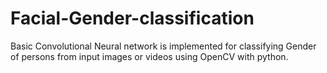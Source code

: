 # Facial-Gender-classification
Basic Convolutional Neural network is implemented for classifying Gender of persons from input images or videos using OpenCV with python.
